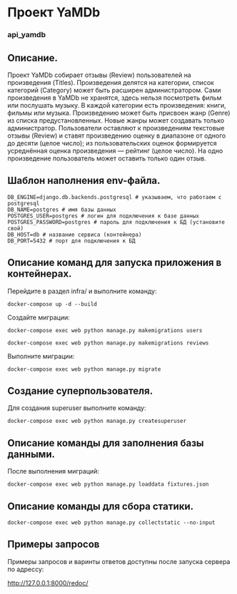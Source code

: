# Проект YaMDb
### api_yamdb

## **Описание.**

Проект YaMDb собирает отзывы (Review) пользователей на произведения (Titles). 
Произведения делятся на категории, список категорий (Category) может быть расширен администратором.
Сами произведения в YaMDb не хранятся, здесь нельзя посмотреть фильм или послушать музыку.
В каждой категории есть произведения: книги, фильмы или музыка.
Произведению может быть присвоен жанр (Genre) из списка предустановленных. 
Новые жанры может создавать только администратор.
Пользователи оставляют к произведениям текстовые отзывы (Review) и 
ставят произведению оценку в диапазоне от одного до десяти (целое число); 
из пользовательских оценок формируется усреднённая оценка произведения — рейтинг (целое число). 
На одно произведение пользователь может оставить только один отзыв.

## **Шаблон наполнения env-файла.**
```
DB_ENGINE=django.db.backends.postgresql # указываем, что работаем с postgresql
DB_NAME=postgres # имя базы данных
POSTGRES_USER=postgres # логин для подключения к базе данных
POSTGRES_PASSWORD=postgres # пароль для подключения к БД (установите свой)
DB_HOST=db # название сервиса (контейнера)
DB_PORT=5432 # порт для подключения к БД
```

## **Описание команд для запуска приложения в контейнерах.**
Перейдите в раздел infra/ и выполните команду:
```
docker-compose up -d --build
```
Создайте миграции:
```
docker-compose exec web python manage.py makemigrations users
```

```
docker-compose exec web python manage.py makemigrations reviews
```

Выполните миграции:
```
docker-compose exec web python manage.py migrate
```

## **Создание суперпользователя.**
Для создания superuser выполните команду:
```
docker-compose exec web python manage.py createsuperuser
```

## **Описание команды для заполнения базы данными.**
После выполнения миграций:
```
docker-compose exec web python manage.py loaddata fixtures.json
```

## **Описание команды для сбора статики.**
```
docker-compose exec web python manage.py collectstatic --no-input
```

## **Примеры запросов**

Примеры запросов и варинты ответов доступны после запуска сервера по адрессу:

http://127.0.0.1:8000/redoc/
